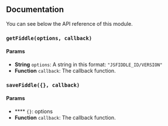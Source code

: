 ## Documentation

You can see below the API reference of this module.

### `getFiddle(options, callback)`

#### Params

- **String** `options`: A string in this format: `"JSFIDDLE_ID/VERSION"`
- **Function** `callback`: The callback function.

### `saveFiddle({}, callback)`

#### Params

- **** `{}`: options
- **Function** `callback`: The callback function.


